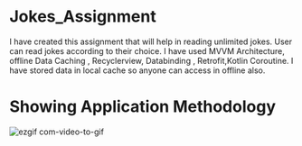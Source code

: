 # Jokes_Assignment
I have created this assignment that will help in reading unlimited jokes.
User can read jokes according to their choice.
I have used MVVM Architecture,  offline Data Caching , Recyclerview,  Databinding , Retrofit,Kotlin Coroutine.
I have stored data in local cache so anyone can access in offline also.

# Showing Application Methodology

![ezgif com-video-to-gif](https://user-images.githubusercontent.com/47496177/87159366-ddec4a80-c2de-11ea-8579-57f0743b6a5e.gif)
